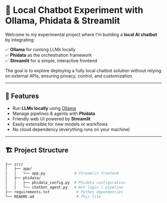 # 🤖 Local Chatbot Experiment with Ollama, Phidata & Streamlit

Welcome to my experimental project where I’m building a **local AI chatbot** by integrating:

✅ **Ollama** for running LLMs locally  
✅ **Phidata** as the orchestration framework  
✅ **Streamlit** for a simple, interactive frontend

The goal is to explore deploying a fully local chatbot solution without relying on external APIs, ensuring privacy, control, and customization.

---

## 🚀 Features

- Run **LLMs locally** using [Ollama](https://ollama.com/)
- Manage pipelines & agents with **Phidata**
- Friendly web UI powered by **Streamlit**
- Easily extensible for new models or workflows
- No cloud dependency (everything runs on your machine)

---

## 🏗️ Project Structure


```bash
├── src/
│   ├── app/
│   │   └── app.py             # Streamlit frontend
│   ├── phidata/
│   │   ├── phidata_config.py  # Phidata configuration
│   │   └── chatbot_agent.py   # Bot logic / pipeline
├── requirements.txt            # Python dependencies
└── README.md                   # This file